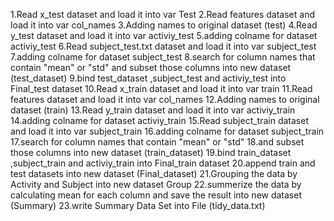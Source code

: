 1.Read x_test dataset and load it into var Test
2.Read features dataset and load it into var col_names
3.Adding names to original dataset (test)
4.Read y_test dataset and load it into var activiy_test
5.adding colname for dataset activiy_test
6.Read subject_test.txt dataset and load it into var subject_test
7.adding colname for dataset subject_test
8.search for column names that contain "mean" or "std" and subset those columns into new dataset (test_dataset)
9.bind test_dataset ,subject_test and activiy_test into Final_test dataset
10.Read x_train dataset and load it into var train
11.Read features dataset and load it into var col_names
12.Adding names to original dataset (train)
13.Read y_train dataset and load it into var activiy_train
14.adding colname for dataset activiy_train
15.Read subject_train dataset and load it into var subject_train
16.adding colname for dataset subject_train
17.search for column names that contain "mean" or "std"
18.and subset those columns into new dataset (train_dataset)
19.bind train_dataset ,subject_train and activiy_train into Final_train dataset
20.append train and test datasets into new dataset (Final_dataset)
21.Grouping the data by Activity and Subject into new dataset Group
22.summerize the data by calculating mean for each column and save the result into new dataset (Summary)
23.write Summary Data Set into File (tidy_data.txt)